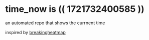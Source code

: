 # time_now is (( 1721732400585 ))

an automated repo that shows the currnent time

inspired by [breakingheatmap](https://github.com/breakingheatmap/breakingheatmap)